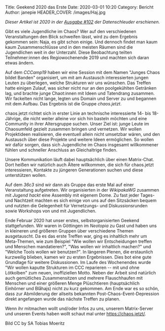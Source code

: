Title: Geekend 2020 das Erste
Date: 2020-03-01 10:20
Category: Bericht
Author: janepie
HEADER_COVER: /images/Haj.jpg

*Dieser Artikel ist 2020 in der [Ausgabe #102](https://ds.ccc.de/pdfs/ds102.pdf) der Datenschleuder erschienen.*

Gibt es viele Jugendliche im Chaos?
Wer auf den verschiedenen Veranstaltungen den Blick schweifen lässt, wird zu dem Ergebnis gekommen sein:
Naja, es gibt schon einige.
Und dennoch findet man kaum kaum Zusammenschlüsse und in den meisten Räumen sind die Jugendlichen weit in der Unterzahl.
Diese Beobachtung teilten Teilnehmer:innen des Regiowochenende 2019 und machten sich daran etwas ändern.

Auf dem *CCCamp19* haben wir eine Session mit dem Namen "Junges Chaos bildet Banden" organisiert, um mit am Austausch interessierten jungen Leuten zu überlegen, welche Strukturen wir uns wünschen.
Das Treffen hatte einigen Zulauf, was sicher nicht nur an den poolgekühlten Getränken lag, und brachte junge Chaot:innen mit Ideen und Tatendrang zusammen.
Wir fackelten nicht lange, legten uns Domain und Server zu und begannen mit dem Aufbau. Das Ergebnis ist die Gruppe *chaos.jetzt*.

chaos.jetzt richtet sich in erster Linie an technische interessierte 14- bis 18-Jährige, die nicht weiter alleine vor sich hin basteln möchten und eine Community in ihrer Altersgruppe suchen.
Unser Ziel ist: junge Leute im Chaosumfeld gezielt zusammen bringen und vernetzen.
Wir wollen Projektideen realisieren, die eventuell allein nicht umsetzbar wären, und den Austausch über diese Projekte und weitere Ideen ermöglichen.
So wollen wir dafür sorgen, dass sich Jugendliche im Chaos insgesamt willkommener fühlen und schneller Anschluss an Gleichaltrige finden.

Unsere Kommunikation läuft dabei hauptsächlich über einen Matrix-Chat.
Dort heißen wir natürlich auch Ältere willkommen, die sich für chaos.jetzt interessieren, Kontakte zu jüngeren Generationen suchen und diese unterstützen wollen.

Auf dem *36c3* sind wir dann als Gruppe das erste Mal auf einer Veranstaltung aufgetreten.
Wir organisierten in der *WikipakaWG* zusammen mit *Jugend hackt* eine Assembly mit eigenem Dome.
Zu fast jeder Tages- und Nachtzeit machten es sich einige von uns auf den Sitzsäcken bequem und nutzten die Gelegenheit für Vernetzungs- und Diskussionsrunden sowie Workshops von und mit Jugendlichen.

Ende Februar 2020 hat unser erstes, selbstorganisierten Geekend stattgefunden.
Wir waren in Göttingen im *Neotopia* zu Gast und haben uns in kleineren und größeren Gruppen über verschiedene Themen ausgetauscht.
Da es das erste Treffen war, ging es inhaltlich mehr um Meta-Themen, wie zum Beispiel "Wie wollen wir Entscheidungen treffen und Menschen mandatieren?", "Was wollen wir inhaltlich machen?" und "Welche Tools wollen wir benutzen?".
In längeren Plenen, die erstaunlich kurzweilig blieben, kamen wir zu ersten Ergebnissen.
Dies bot eine gute Grundlage für weitere Diskussionen.
Im Laufe des Wochenendes wurde "Wir wollen kaputte Strukturen im CCC reparieren -- mit und ohne Lötkolben" zum neuen, inoffiziellen Motto.
Neben der Arbeit sind natürlich auch gemütliches Zusammensitzen und mehrere Flauschhaufen mit Menschen und einer größeren Menge Plüschtieren (hauptsächlich Einhörner und Blåhajs) nicht zu kurz gekommen.
Am Ende war es so schön, dass zur Abmilderung der allseits bekannten Post-Chaos-Event-Depression direkt angefangen wurde das nächste Treffen zu planen.

Wenn ihr mitmachen wollt und/oder Infos zu uns, unserem Matrix-Server und unseren Events haben wollt schaut mal unter <https://chaos.jetzt/>.






Bild CC by SA Tobias Moeritz
